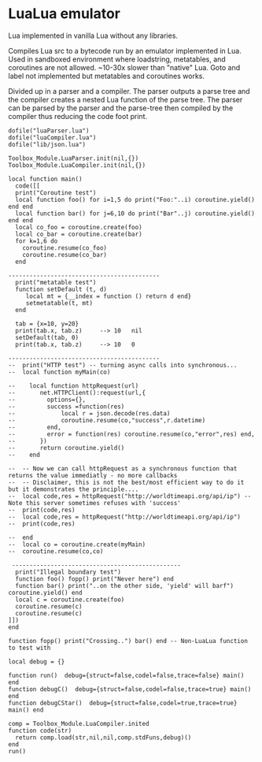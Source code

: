 # LuaLua emulator

Lua implemented in vanilla Lua without any libraries.

Compiles Lua src to a bytecode run by an emulator implemented in Lua. Used in sandboxed environment where loadstring, metatables, and coroutines are not allowed.
~10-30x slower than "native" Lua. Goto and label not implemented but metatables and coroutines works.

Divided up in a parser and a compiler. The parser outputs a parse tree and the compiler creates a nested Lua function of the parse tree. The parser can be parsed by the parser and the parse-tree then compiled by the compiler thus reducing the code foot print.
 
```
dofile("luaParser.lua")
dofile("luaCompiler.lua")
dofile("lib/json.lua")

Toolbox_Module.LuaParser.init(nil,{})
Toolbox_Module.LuaCompiler.init(nil,{})

local function main()
  code([[
  print("Coroutine test")
  local function foo() for i=1,5 do print("Foo:"..i) coroutine.yield() end end
  local function bar() for j=6,10 do print("Bar"..j) coroutine.yield() end end
  local co_foo = coroutine.create(foo)
  local co_bar = coroutine.create(bar)
  for k=1,6 do
    coroutine.resume(co_foo)
    coroutine.resume(co_bar)
  end

-------------------------------------------
  print("metatable test")
  function setDefault (t, d)
     local mt = {__index = function () return d end}
     setmetatable(t, mt)
  end
    
  tab = {x=10, y=20}
  print(tab.x, tab.z)     --> 10   nil
  setDefault(tab, 0)
  print(tab.x, tab.z)     --> 10   0

-------------------------------------------
--  print("HTTP test") -- turning async calls into synchronous...
--  local function myMain(co)

--    local function httpRequest(url)
--       net.HTTPClient():request(url,{
--         options={},
--         success =function(res) 
--             local r = json.decode(res.data)
--             coroutine.resume(co,"success",r.datetime) 
--         end,
--         error = function(res) coroutine.resume(co,"error",res) end,
--       })
--       return coroutine.yield()
--    end

--  -- Now we can call httpRequest as a synchronous function that returns the value immediatly - no more callbacks
--  -- Disclaimer, this is not the best/most efficient way to do it but it demonstrates the principle....
--  local code,res = httpRequest("http://worldtimeapi.org/api/ip") -- Note this server sometimes refuses with 'success'
--  print(code,res)
--  local code,res = httpRequest("http://worldtimeapi.org/api/ip")
--  print(code,res)

--  end
--  local co = coroutine.create(myMain)
--  coroutine.resume(co,co)

 ------------------------------------------------
  print("Illegal boundary test")
  function foo() fopp() print("Never here") end
  function bar() print("..on the other side, 'yield' will barf") coroutine.yield() end
  local c = coroutine.create(foo)
  coroutine.resume(c)
  coroutine.resume(c)
]])
end

function fopp() print("Crossing..") bar() end -- Non-LuaLua function to test with

local debug = {}

function run()  debug={struct=false,codel=false,trace=false} main() end
function debugC()  debug={struct=false,codel=false,trace=true} main() end
function debugCStar()  debug={struct=false,codel=true,trace=true} main() end

comp = Toolbox_Module.LuaCompiler.inited
function code(str)
  return comp.load(str,nil,nil,comp.stdFuns,debug)()
end
run()
